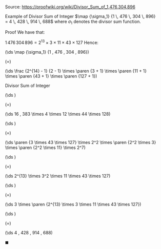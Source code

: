 # 

Source: https://proofwiki.org/wiki/Divisor_Sum_of_1,476,304,896

Example of Divisor Sum of Integer
$\map {\sigma_1} {1 \, 476 \, 304 \, 896} = 4 \, 428 \, 914 \, 688$
where $\sigma_1$ denotes the divisor sum function.


Proof
We have that:

$1 \, 476 \, 304 \, 896 = 2^{13} \times 3 \times 11 \times 43 \times 127$
Hence:














\(\ds \map {\sigma_1} {1 \, 476 \, 304 \, 896}\)

\(=\)







\(\ds \frac {2^{14} - 1} {2 - 1} \times \paren {3 + 1} \times \paren {11 + 1} \times \paren {43 + 1} \times \paren {127 + 1}\)





Divisor Sum of Integer














\(\ds \)

\(=\)







\(\ds 16 \, 383 \times 4 \times 12 \times 44 \times 128\)




















\(\ds \)

\(=\)







\(\ds \paren {3 \times 43 \times 127} \times 2^2 \times \paren {2^2 \times 3} \times \paren {2^2 \times 11} \times 2^7\)




















\(\ds \)

\(=\)







\(\ds 2^{13} \times 3^2 \times 11 \times 43 \times 127\)




















\(\ds \)

\(=\)







\(\ds 3 \times \paren {2^{13} \times 3 \times 11 \times 43 \times 127}\)




















\(\ds \)

\(=\)







\(\ds 4 \, 428 \, 914 \, 688\)









$\blacksquare$





